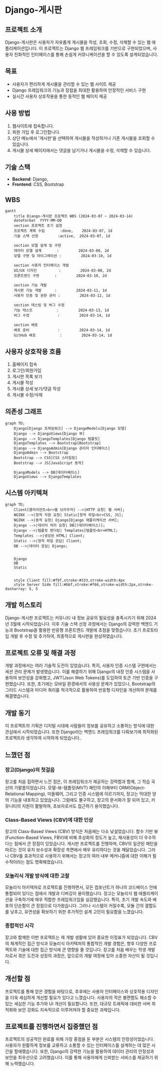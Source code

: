 # Django-게시판

## 프로젝트 소개
Django-게시판은 사용자가 자유롭게 게시물을 작성, 조회, 수정, 삭제할 수 있는 웹 애플리케이션입니다. 이 프로젝트는 Django 웹 프레임워크를 기반으로 구현되었으며, 사용자 친화적인 인터페이스를 통해 손쉽게 커뮤니케이션을 할 수 있도록 설계되었습니다.

## 목표
- 사용자가 편리하게 게시물을 관리할 수 있는 웹 사이트 제공
- Django 프레임워크의 기능과 장점을 최대한 활용하여 안정적인 서비스 구현
- 실시간 사용자 상호작용을 통한 동적인 웹 페이지 제공

## 사용 방법
1. 웹사이트에 접속합니다.
2. 회원 가입 후 로그인합니다.
3. 상단 메뉴에서 '게시판'을 선택하여 게시물을 작성하거나 기존 게시물을 조회할 수 있습니다.
4. 게시물 상세 페이지에서는 댓글을 남기거나 게시물을 수정, 삭제할 수 있습니다.

## 기술 스택
- **Backend**: Django, 
- **Frontend**:  CSS, Bootstrap

## WBS
```mermaid
gantt
    title Django-게시판 프로젝트 WBS (2024-03-07 ~ 2024-03-14)
    dateFormat  YYYY-MM-DD
    section 프로젝트 초기 설정
    프로젝트 계획 수립       :done,    2024-03-07, 1d
    기술 스택 선정         :active,  2024-03-07, 1d
    
    section 모델 설계 및 구현
    데이터 모델 설계       :         2024-03-08, 2d
    모델 구현 및 마이그레이션 :         2024-03-10, 1d
    
    section 사용자 인터페이스 개발
    UI/UX 디자인          :         2024-03-08, 2d
    프론트엔드 구현       :         2024-03-10, 2d
    
    section 기능 개발
    게시판 기능 개발      :         2024-03-11, 1d
    사용자 인증 및 권한 관리 :         2024-03-12, 1d
    
    section 테스팅 및 버그 수정
    기능 테스트           :         2024-03-13, 1d
    버그 수정             :         2024-03-14, 1d
    
    section 배포
    배포 준비             :         2024-03-14, 1d
    GitHub 배포           :         2024-03-14, 1d

```

## 사용자 상호작용 흐름
1. 홈페이지 접속
2. 로그인/회원가입
3. 게시판 목록 보기
4. 게시물 작성
5. 게시물 상세 보기/댓글 작성
6. 게시물 수정/삭제

## 의존성 그래프
```mermaid
graph TD;
    Django[Django 프레임워크] --> DjangoModels[Django 모델]
    Django --> DjangoViews[Django 뷰]
    Django --> DjangoTemplates[Django 템플릿]
    DjangoTemplates --> Bootstrap[Bootstrap]
    Django --> DjangoAdmin[Django 관리자 인터페이스]
    DjangoAdmin --> Bootstrap
    Bootstrap --> CSS[CSS 스타일링]
    Bootstrap --> JS[JavaScript 동작]
    
    DjangoModels --> DB[데이터베이스]
    DjangoViews --> DjangoTemplates
```

## 시스템 아키텍쳐
```mermaid
graph TD;
    Client[클라이언트<br>웹 브라우저] -->|HTTP 요청| 웹 서버];
    NGINX -->|정적 자원 요청| Static[정적 파일<br>CSS, JS];
    NGINX -->|동적 요청| Django[Django 애플리케이션 서버];
    Django -->|데이터 처리 요청| DB[(데이터베이스)];
    Django -->|템플릿 렌더링| Templates[템플릿<br>HTML];
    Templates -->|생성된 HTML| Client;
    Static -->|정적 파일 응답| Client;
    DB -->|데이터 응답| Django;
    
  
    Django
    DB
    Static
    
    
    style Client fill:#f9f,stroke:#333,stroke-width:4px
    style Server Side fill:#bbf,stroke:#f66,stroke-width:2px,stroke-dasharray: 5, 5
```


## 개발 히스토리
Django-게시판 프로젝트는 커뮤니티 내 정보 공유의 필요성을 충족시키기 위해 2024년 3월에 시작되었습니다.  이후 기술 스택 선정 과정에서는 Django의 강력한 백엔드 기능과 Bootstrap을 활용한 반응형 프론트엔드 개발에 초점을 맞췄습니다. 초기 프로토타입 개발 후 수정 및 추가하여, 최종적으로  게시판을 완성하였습니다.

## 프로젝트 오류 및 해결 과정
개발 과정에서는 여러 기술적 도전이 있었습니다. 특히, 사용자 인증 시스템 구현에서는 세션 관리 문제가 발생했습니다. 이를 해결하기 위해 Django의 내장 인증 시스템을 사용하여 보안성을 강화했고, JWT(Json Web Tokens)를 도입하여 토큰 기반 인증을 구현했습니다. 또한, 초기에는 모바일 환경에서의 사용성 문제가 있었으나, Bootstrap의 그리드 시스템과 미디어 쿼리를 적극적으로 활용하여 반응형 디자인을 개선하여 문제를 해결했습니다.

## 개발 동기
이 프로젝트의 기획은 디지털 시대에 사람들이 정보를 공유하고 소통하는 방식에 대한 관심에서 시작되었습니다. 또한 Django라는 백엔드 프레임워크를 다뤄보기에 최적화된 프로젝트라 생각하여 시작하게 되었습니다..

## 느꼈던 점

### 장고(Django)의 첫걸음
장고를 처음 접하면서 느낀 점은, 이 프레임워크가 제공하는 강력함과 함께, 그 학습 곡선의 가팔름이었습니다. 모델-뷰-템플릿(MVT) 패턴의 이해부터 ORM(Object-Relational Mapping), 미들웨어, 그리고 인증 시스템에 이르기까지, 장고는 막대한 양의 기능을 내포하고 있었습니다. 그럼에도 불구하고, 장고의 문서화가 잘 되어 있고, 커뮤니티의 지원이 활발하여, 초보자로서도 접근하기 용이했습니다.

### Class-Based Views (CBV)에 대한 인상
장고의 Class-Based Views (CBV) 방식은 처음에는 다소 낯설었습니다. 함수 기반 뷰(Function-Based Views, FBV)에 비해 추상화의 정도가 높고, 재사용성이 더 우수하다는 점에서 큰 장점이 있었습니다. 게시판 프로젝트를 진행하며, CBV의 일관된 패턴을 따르는 것이 유지 보수성과 확장성 측면에서 매우 유리하다는 것을 깨달았습니다. 그러나 CBV를 효과적으로 사용하기 위해서는 장고의 여러 내부 메커니즘에 대한 이해가 필수적이라는 점도 명확해졌습니다.

### 모놀리식 개발 방식에 대한 고찰
모놀리식 아키텍처로 프로젝트를 진행하면서, 모든 컴포넌트가 하나의 코드베이스 안에 통합되어 있다는 점에서 개발과 디버깅이 용이했습니다. 장고는 모놀리식 웹 애플리케이션을 구축하기에 매우 적합한 프레임워크임을 실감했습니다. 특히, 초기 개발 속도와 배포의 단순함이 큰 장점으로 다가왔습니다. 그러나 시스템이 커질수록, 모듈 간의 결합도를 낮추고, 유연성을 확보하기 위한 추가적인 설계 고민이 필요함을 느꼈습니다.

### 종합적인 시각
장고와 함께한 이번 프로젝트는 제 개발 생활에 있어 중요한 이정표가 되었습니다. CBV의 체계적인 접근 방식과 모놀리식 아키텍처의 통합적인 개발 경험은, 향후 다양한 프로젝트와 기술에 대한 접근 방식에 큰 영향을 줄 것입니다. 장고를 처음 배우는 학생 개발자로서 겪은 도전과 성장의 과정은, 앞으로의 개발 여정에 있어 소중한 자산이 될 것입니다.


## 개선할 점
프로젝트를 통해 얻은 경험을 바탕으로, 추후에는 사용자 인터페이스와 상호작용 디자인을 더욱 세심하게 개선할 필요가 있다고 느꼈습니다. 사용자의 작은 불편함도 해소할 수 있는 세심한 기능 추가와 UI 개선이 필요합니다. 또한, 대규모 트래픽에 대비한 서버 최적화와 보안 강화도 지속적으로 이루어져야 할 중요한 과제입니다.

## 프로젝트를 진행하면서 집중했던 점
프로젝트의 성공적인 완료를 위해 가장 중점을 둔 부분은 시스템의 안정성이었습니다. 사용자가 원활하게 정보를 교류하고 소통할 수 있는 인터페이스를 설계하는 데 많은 시간을 할애했습니다. 또한, Django의 강력한 기능을 활용하여 데이터 관리의 안정성과 보안을 최우선으로 고려했습니다. 이를 통해 사용자에게 신뢰받는 서비스를 제공하기 위해 노력했습니다.

